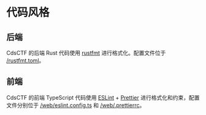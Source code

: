 # 代码风格

## 后端

CdsCTF 的后端 Rust 代码使用 [rustfmt](https://github.com/rust-lang/rustfmt) 进行格式化。配置文件位于 [/rustfmt.toml](https://github.com/cdsctf/cdsctf/blob/main/rustfmt.toml)。

## 前端

CdsCTF 的前端 TypeScript 代码使用 [ESLint](https://eslint.org/) + [Prettier](https://prettier.io/) 进行格式化和约束，配置文件分别位于 [/web/eslint.config.ts](https://github.com/cdsctf/cdsctf/blob/main/web/eslint.config.ts) 和 [/web/.prettierrc](https://github.com/cdsctf/cdsctf/blob/main/web/.prettierrc)。
